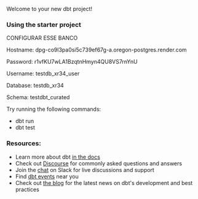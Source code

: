 Welcome to your new dbt project!

### Using the starter project

CONFIGURAR ESSE BANCO

Hostname: dpg-co9l3pa0si5c739ef67g-a.oregon-postgres.render.com

Password: r1vfKU7wLA1BzqtnHmyn4QU8VS7rnYnU

Username: testdb_xr34_user

Database: testdb_xr34

Schema: testdbt_curated

Try running the following commands:
- dbt run
- dbt test


### Resources:
- Learn more about dbt [in the docs](https://docs.getdbt.com/docs/introduction)
- Check out [Discourse](https://discourse.getdbt.com/) for commonly asked questions and answers
- Join the [chat](https://community.getdbt.com/) on Slack for live discussions and support
- Find [dbt events](https://events.getdbt.com) near you
- Check out [the blog](https://blog.getdbt.com/) for the latest news on dbt's development and best practices
